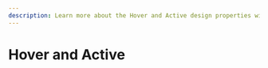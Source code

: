 ```yaml
---
description: Learn more about the Hover and Active design properties within Budibase
---
```


# Hover and Active

